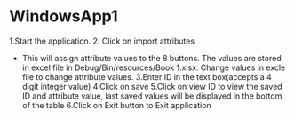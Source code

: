 # WindowsApp1
1.Start the application.
2. Click on import attributes
* This will assign attribute values to the 8 buttons. The values are stored in excel file in Debug/Bin/resources/Book 1.xlsx. Change values in excle file to change attribute values.
3.Enter ID in the text box(accepts a 4 digit integer value)
4.Click on save
5.Click on view ID to view the saved ID and attribute value, last saved values will be displayed in the bottom of the table
6.Click on Exit button to Exit application
